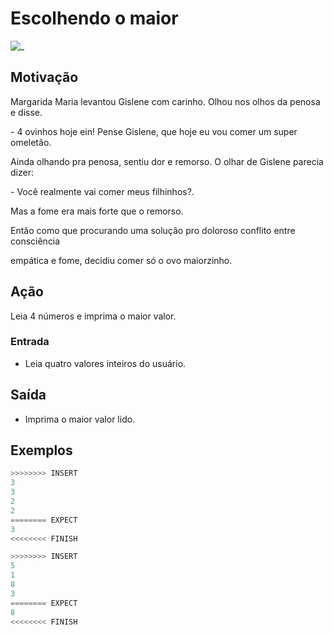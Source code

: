 # Escolhendo o maior

![_](https://raw.githubusercontent.com/qxcodefup/arcade/master/base/omeletao/cover.jpg)

## Motivação

Margarida Maria levantou Gislene com carinho. Olhou nos olhos da penosa e disse.

\- 4 ovinhos hoje ein! Pense Gislene, que hoje eu vou comer um super omeletão.

Ainda olhando pra penosa, sentiu dor e remorso. O olhar de Gislene parecia dizer:

\- Você realmente vai comer meus filhinhos?.

Mas a fome era mais forte que o remorso.

Então como que procurando uma solução pro doloroso conflito entre consciência

empática e fome, decidiu comer só o ovo maiorzinho.

## Ação

Leia 4 números e imprima o maior valor.

### Entrada

* Leia quatro valores inteiros do usuário.

## Saída

* Imprima o maior valor lido.

## Exemplos

``` py
>>>>>>>> INSERT
3
3
2
2
======== EXPECT
3
<<<<<<<< FINISH
```

```py
>>>>>>>> INSERT
5
1
8
3
======== EXPECT
8
<<<<<<<< FINISH
```
